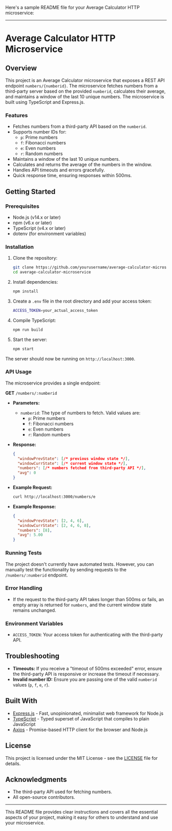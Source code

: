 Here's a sample README file for your Average Calculator HTTP microservice:

---

# Average Calculator HTTP Microservice

## Overview

This project is an Average Calculator microservice that exposes a REST API endpoint `numbers/{numberid}`. The microservice fetches numbers from a third-party server based on the provided `numberid`, calculates their average, and maintains a window of the last 10 unique numbers. The microservice is built using TypeScript and Express.js.

### Features
- Fetches numbers from a third-party API based on the `numberid`.
- Supports number IDs for:
  - `p`: Prime numbers
  - `f`: Fibonacci numbers
  - `e`: Even numbers
  - `r`: Random numbers
- Maintains a window of the last 10 unique numbers.
- Calculates and returns the average of the numbers in the window.
- Handles API timeouts and errors gracefully.
- Quick response time, ensuring responses within 500ms.

## Getting Started

### Prerequisites

- Node.js (v14.x or later)
- npm (v6.x or later)
- TypeScript (v4.x or later)
- dotenv (for environment variables)

### Installation

1. Clone the repository:

    ```bash
    git clone https://github.com/yourusername/average-calculator-microservice.git
    cd average-calculator-microservice
    ```

2. Install dependencies:

    ```bash
    npm install
    ```

3. Create a `.env` file in the root directory and add your access token:

    ```bash
    ACCESS_TOKEN=your_actual_access_token
    ```

4. Compile TypeScript:

    ```bash
    npm run build
    ```

5. Start the server:

    ```bash
    npm start
    ```

The server should now be running on `http://localhost:3000`.

### API Usage

The microservice provides a single endpoint:

**GET** `/numbers/:numberid`

- **Parameters:**
  - `numberid`: The type of numbers to fetch. Valid values are:
    - `p`: Prime numbers
    - `f`: Fibonacci numbers
    - `e`: Even numbers
    - `r`: Random numbers

- **Response:**

    ```json
    {
      "windowPrevState": [/* previous window state */],
      "windowCurrState": [/* current window state */],
      "numbers": [/* numbers fetched from third-party API */],
      "avg": 0
    }
    ```

- **Example Request:**
    ```bash
    curl http://localhost:3000/numbers/e
    ```

- **Example Response:**
    ```json
    {
      "windowPrevState": [2, 4, 6],
      "windowCurrState": [2, 4, 6, 8],
      "numbers": [8],
      "avg": 5.00
    }
    ```

### Running Tests

The project doesn't currently have automated tests. However, you can manually test the functionality by sending requests to the `/numbers/:numberid` endpoint.

### Error Handling

- If the request to the third-party API takes longer than 500ms or fails, an empty array is returned for `numbers`, and the current window state remains unchanged.

### Environment Variables

- `ACCESS_TOKEN`: Your access token for authenticating with the third-party API.

## Troubleshooting

- **Timeouts:** If you receive a "timeout of 500ms exceeded" error, ensure the third-party API is responsive or increase the timeout if necessary.
- **Invalid number ID:** Ensure you are passing one of the valid `numberid` values (`p`, `f`, `e`, `r`).

## Built With

- [Express.js](https://expressjs.com/) - Fast, unopinionated, minimalist web framework for Node.js
- [TypeScript](https://www.typescriptlang.org/) - Typed superset of JavaScript that compiles to plain JavaScript
- [Axios](https://axios-http.com/) - Promise-based HTTP client for the browser and Node.js

## License

This project is licensed under the MIT License - see the [LICENSE](LICENSE) file for details.

## Acknowledgments

- The third-party API used for fetching numbers.
- All open-source contributors.

---

This README file provides clear instructions and covers all the essential aspects of your project, making it easy for others to understand and use your microservice.
